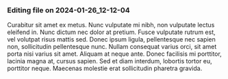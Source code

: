 

### Editing file on 2024-01-26_12-12-04

Curabitur sit amet ex metus. Nunc vulputate mi nibh, non vulputate lectus eleifend in. Nunc dictum nec dolor at pretium. Fusce vulputate rutrum est, vel volutpat risus mattis sed. Donec ipsum ligula, pellentesque nec sapien non, sollicitudin pellentesque nunc. Nullam consequat varius orci, sit amet porta nisi varius sit amet. Aliquam at neque ante. Donec facilisis mi porttitor, lacinia magna at, cursus sapien. Sed et diam interdum, lobortis tortor eu, porttitor neque. Maecenas molestie erat sollicitudin pharetra gravida.


